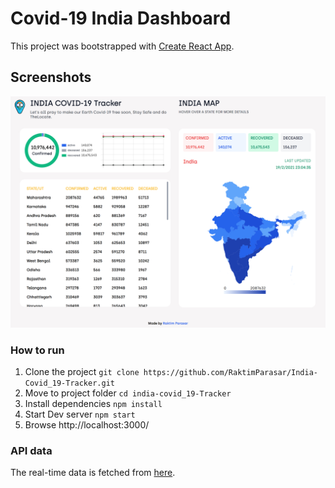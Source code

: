 # Covid-19 India Dashboard

This project was bootstrapped with [Create React App](https://github.com/facebook/create-react-app).

## Screenshots

![ScreenShot](public/web.png)

### How to run

1. Clone the project `git clone https://github.com/RaktimParasar/India-Covid_19-Tracker.git`
2. Move to project folder `cd india-covid_19-Tracker`
3. Install dependencies `npm install`
4. Start Dev server `npm start`
5. Browse http://localhost:3000/

### API data

The real-time data is fetched from [here](https://api.covid19india.org/data.json).
